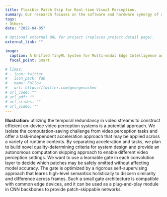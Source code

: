 ```yaml
---
title: Flexible Patch Skip for Real-time Visual Perception.
summary: Our research focuses on the software and hardware synergy of on-device learning techniques, covering the scope of model-level neural network design, algorithm-level training optimization and hardware-level arithmetic acceleration.
tags:
- Others
date: "2022-04-05"

# Optional external URL for project (replaces project detail page).
external_link: ""

image:
  caption: A Unified TinyML System for Multi-modal Edge Intelligence and Real-time Visual Perception
  focal_point: Smart

# links:
# - icon: twitter
#   icon_pack: fab
#   name: Follow
#   url: https://twitter.com/georgecushen
# url_code: ""
# url_pdf: ""
# url_slides: ""
# url_video: ""
---
```


**Illustration:** utilizing the temporal redundancy in video streams to construct efficient on-device video perception systems is a potential approach. We isolate the computation-saving challenge from video perception tasks and offer a task-independent acceleration approach that may be applied across a variety of runtime contexts. By separating acceleration and tasks, we plan to build novel quality-determining criteria for system design and provide an autonomous computation skipping approach to enable different video perception settings. We want to use a learnable gate in each convolution layer to decide which patches may be safely omitted without affecting model accuracy. The gate is optimized by a rigorous self-supervising approach that learns high-level semantics holistically to discern similarity and difference across frames.
Such a small gate architecture is compatible with common edge devices, and it can be used as a plug-and-play module in CNN backbones to provide patch-skippable networks.

